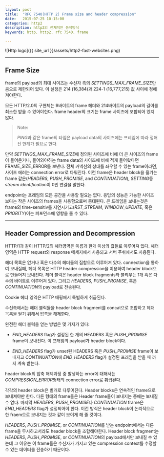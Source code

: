 ```yaml
---
layout: post
title:  "RFC 7540(HTTP 2) Frame size and header compression"
date:   2015-07-25 10:15:00
categories: http2
description: http2의 전체적인 동작방식
keywords: http, http2, rfc 7540, frame

---
```


![Http logo]({{ site_url }}/assets/http2-fast-websites.png)

---

## Frame Size

frame의 payload의 최대 사이즈는 수신자 측의 *SETTINGS_MAX_FRAME_SIZE*만큼으로 제한되어 있다. 이 설정은 214 (16,384)과 224-1 (16,777,215) 값 사이에 정해져야한다. 

모든 HTTP/2.0의 구현체는 9바이트의 frame 헤더와 214바이트의 payload의 길이를 최소한 받을 수 있어야한다. frame header의 크기는 frame 사이즈에 포함되어 있지 않다.

> Note:
> 
> *PING*과 같은 frame의 타입은 payload data의 사이즈에는 프레임에 따라 정해진 한계가 필요로 한다.

만약 *SETTINGS_MAX_FRAME_SIZE*에 정의된 사이즈에 비해 더 큰 사이즈의 frame이 들어온거나, 들어와야하는 frame data의 사이즈에 비해 적게 들어왔다면 FRAME_SIZE_ERROR를 보낸다. 전체 커넥션의 상태를 좌우할 수 있는 frame이라면, 사이즈 에러는 connection error로 다뤄진다. 이런 frame은 header block을 옮기는 frame 같은(*HEADERS*, *PUSH_PROMISE*, and *CONTINUATION*), *SETTING*등 *stream identification*이 0인 연결을 말한다.

endpoint는 프레임의 모든 공간을 사용할 필요는 없다. 응답의 성능은 가능한 사이즈 보다는 작은 사이즈의 frames을 사용함으로써 증대된다. 큰 프레임을 보내는것은 frame의 time-sensitiv를 지연시키고(*RST_STREAM*, *WINDOW_UPDATE*, 혹은 *PRIORITY*)이는 퍼포먼스에 영향을 줄 수 있다.

----

## Header Compression and Decompression

HTTP/1과 같이 HTTP/2의 헤더영역은 이름과 한개 이상의 값들로 이루어져 있다. 헤더영역은 HTTP request와 response 메세지에서 사용되고 서버 푸쉬에서도 사용된다.

헤더 목록은 없거나 혹은 다수의 헤더들의 집합으로 이루어져 있다. connection을 통하여 보내질때, 헤더 목록은 HTTP header compression을 이용하여 header block으로 만들어져 보내진다. 헤더 블럭은 header block fragments라 불리우는 1개 혹은 다수의 바이트로 이루어져 있다. 그리고 *HEADERS*, *PUSH_PROMISE*, 혹은 *CONTINUATION*의 payload로 전송된다.

Cookie 헤더 영역은 HTTP 매핑에서 특별하게 취급된다.

수신측에서는 헤더 블럭들을 header block fragment를 concat으로 조합하고 헤더 목록을 얻기 위해서 압축을 해제한다.

완전한 헤더 블럭을 얻는 방법은 몇 가지가 있다:

- *END_HEADERS* flag가 설정된 한 개의 HEADERS 혹은 *PUSH_PROMISE* frame이 보내진다. 이 프래임의 payload가 header block이다.

- *END_HEADERS* flag가 unset된 HEADERS 혹은 *PUSH_PROMISE* frame이 보내지고 *CONTINUATION*에 *END_HEADERS* flag가 설정된 프래임을 받을 때 까지 계속 받는다.


header block의 압축 해제과정 중 발생하는 error에 대해서는 *COMPRESSION_ERROR*형태의 connection error로 취급된다.
<!--One compression context and one decompression context are used for the entire connection.-->
각각의 header block은 별개로 다루어진다. Header blocks은 연속적인 frame으로 보내져야만 한다. 다른 형태의 frame들은 Header frame들이 보내지는 중에는 보내질 수 없다. 마지막 *HEADERS*, *PUSH_PROMISE*나 *CONTINUATION* frame은 *END_HEADERS* flag가 설정되어야 한다. 이런 방식은 header block이 논리적으로 한 fraem으로 보내지는 것과 같이 보이게 해 줄 것이다.


*HEADERS*, *PUSH_PROMISE*, or *CONTINUATION*를 받는 endpoint에서는 다른 frame을 무시하고서라도 header block을 조합해야한다. Header block fragment는 *HEADERS*, *PUSH_PROMISE*, or *CONTINUATION*의 payload에서만 보내질 수 있는데 그 이유는 이 frame들은 수신자가 가지고 있는 compression context를 수정할 수 있는 데이터를 전송하기 때문이다.
